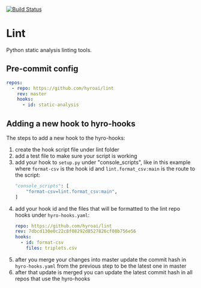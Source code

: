 [![Build Status](https://travis-ci.com/hyroai/lint.svg?branch=master)](https://travis-ci.com/hyroai/lint)

# Lint

Python static analysis linting tools.

## Pre-commit config

```yaml
repos:
  - repo: https://github.com/hyroai/lint
    rev: master
    hooks:
      - id: static-analysis
```

## Adding a new hook to hyro-hooks

The steps to add a new hook to the hyro-hooks:
1. create the hook script file under lint folder
2. add a test file to make sure your script is working
3. add your hook to `setup.py` under "console_scripts", like in this example where `format-csv` is the hook id and `lint.format_csv:main` is the route to the script:
    ```python
    "console_scripts": [
        "format-csv=lint.format_csv:main",
    ]
    ```
4. add your hook id and the files that will be formatted to the lint repo hooks under `hyro-hooks.yaml`:
    ```yaml
    repo: https://github.com/hyroai/lint
    rev: 7dbcd130e0c22c8f08292d8527826cf08b756e56
    hooks:
      - id: format-csv
        files: triplets.csv
    ```
5. after you merge your changes into master update the commit hash in `hyro-hooks.yaml` from the previous step to be the latest one in master
6. after that update is merged you can update the latest commit hash in all repos that use the hyro-hooks